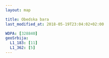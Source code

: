 ```yaml
---
layout: map

title: Obedska bara
last_modified_at: 2018-05-19T23:04:02+02:00

WDPA: [328840]
geoSrbija:
  L1_183: [11]
  L1_362: [5]
---
```

